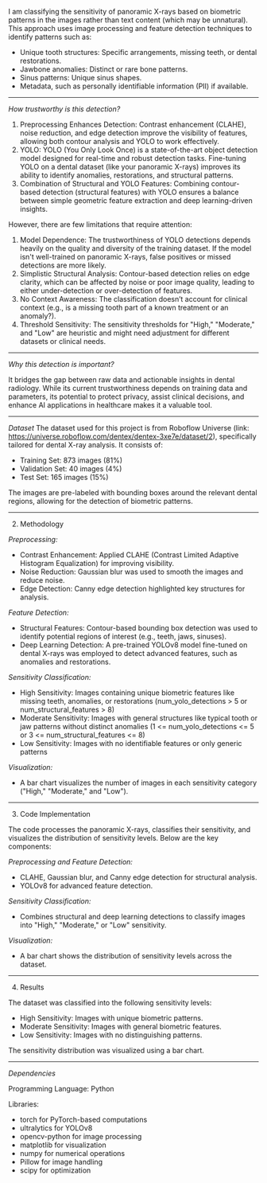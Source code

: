 I am classifying the sensitivity of panoramic X-rays based on biometric patterns in the images rather than text content (which may be unnatural). This approach uses image processing and feature detection techniques to identify patterns such as:

- Unique tooth structures: Specific arrangements, missing teeth, or dental restorations.
- Jawbone anomalies: Distinct or rare bone patterns.
- Sinus patterns: Unique sinus shapes.
- Metadata, such as personally identifiable information (PII) if available.

----------------------------------------------------------------------------------------------------------------------------------------
*How trustworthy is this detection?*

1. Preprocessing Enhances Detection: Contrast enhancement (CLAHE), noise reduction, and edge detection improve the visibility of features, allowing both contour analysis and YOLO to work effectively.
2. YOLO: YOLO (You Only Look Once) is a state-of-the-art object detection model designed for real-time and robust detection tasks.
Fine-tuning YOLO on a dental dataset (like your panoramic X-rays) improves its ability to identify anomalies, restorations, and structural patterns.
3. Combination of Structural and YOLO Features: Combining contour-based detection (structural features) with YOLO ensures a balance between simple geometric feature extraction and deep learning-driven insights.

However, there are few limitations that require attention:
1. Model Dependence: The trustworthiness of YOLO detections depends heavily on the quality and diversity of the training dataset. If the model isn't well-trained on panoramic X-rays, false positives or missed detections are more likely.
2. Simplistic Structural Analysis: Contour-based detection relies on edge clarity, which can be affected by noise or poor image quality, leading to either under-detection or over-detection of features.
3. No Context Awareness: The classification doesn’t account for clinical context (e.g., is a missing tooth part of a known treatment or an anomaly?).
4. Threshold Sensitivity: The sensitivity thresholds for "High," "Moderate," and "Low" are heuristic and might need adjustment for different datasets or clinical needs.

----------------------------------------------------------------------------------------------------------------------------------------
*Why this detection is important?*

It bridges the gap between raw data and actionable insights in dental radiology. While its current trustworthiness depends on training data and parameters, its potential to protect privacy, assist clinical decisions, and enhance AI applications in healthcare makes it a valuable tool.

----------------------------------------------------------------------------------------------------------------------------------------

*Dataset*
The dataset used for this project is from Roboflow Universe (link: https://universe.roboflow.com/dentex/dentex-3xe7e/dataset/2), specifically tailored for dental X-ray analysis. It consists of:
- Training Set: 873 images (81%)
- Validation Set: 40 images (4%)
- Test Set: 165 images (15%)

The images are pre-labeled with bounding boxes around the relevant dental regions, allowing for the detection of biometric patterns.

----------------------------------------------------------------------------------------------------------------------------------------
2) Methodology
   
*Preprocessing:*
- Contrast Enhancement: Applied CLAHE (Contrast Limited Adaptive Histogram Equalization) for improving visibility.
- Noise Reduction: Gaussian blur was used to smooth the images and reduce noise.
- Edge Detection: Canny edge detection highlighted key structures for analysis.

*Feature Detection:*
- Structural Features: Contour-based bounding box detection was used to identify potential regions of interest (e.g., teeth, jaws, sinuses).
- Deep Learning Detection: A pre-trained YOLOv8 model fine-tuned on dental X-rays was employed to detect advanced features, such as anomalies and restorations.
  
*Sensitivity Classification:*
- High Sensitivity: Images containing unique biometric features like missing teeth, anomalies, or restorations (num_yolo_detections > 5 or num_structural_features > 8)
- Moderate Sensitivity: Images with general structures like typical tooth or jaw patterns without distinct anomalies (1 <= num_yolo_detections <= 5 or 3 <= num_structural_features <= 8)
- Low Sensitivity: Images with no identifiable features or only generic patterns 
  
*Visualization:*
- A bar chart visualizes the number of images in each sensitivity category ("High," "Moderate," and "Low").


----------------------------------------------------------------------------------------------------------------------------------------
3) Code Implementation
   
The code processes the panoramic X-rays, classifies their sensitivity, and visualizes the distribution of sensitivity levels. Below are the key components:

*Preprocessing and Feature Detection:*
- CLAHE, Gaussian blur, and Canny edge detection for structural analysis.
- YOLOv8 for advanced feature detection.
  
*Sensitivity Classification:*
- Combines structural and deep learning detections to classify images into "High," "Moderate," or "Low" sensitivity.

*Visualization:*
- A bar chart shows the distribution of sensitivity levels across the dataset.

----------------------------------------------------------------------------------------------------------------------------------------
4) Results
   
The dataset was classified into the following sensitivity levels:

- High Sensitivity: Images with unique biometric patterns.
- Moderate Sensitivity: Images with general biometric features.
- Low Sensitivity: Images with no distinguishing patterns.
  
The sensitivity distribution was visualized using a bar chart.

----------------------------------------------------------------------------------------------------------------------------------------
*Dependencies*

Programming Language: Python

Libraries:
- torch for PyTorch-based computations
- ultralytics for YOLOv8
- opencv-python for image processing
- matplotlib for visualization
- numpy for numerical operations
- Pillow for image handling
- scipy for optimization

